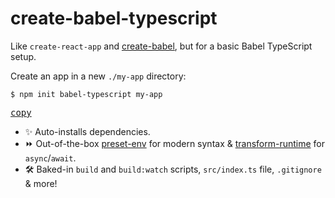 # create-babel-typescript

Like `create-react-app` and [create-babel](https://github.com/AndersDJohnson/create-babel), but for a basic Babel TypeScript setup.

Create an app in a new `./my-app` directory:

```shell
$ npm init babel-typescript my-app
```
[<kbd>copy</kbd>](https://copyhaste.com/c/?t=npm%20init%20babel-typescript%20my-app)

* :sparkles: Auto-installs dependencies.
* :fast_forward: Out-of-the-box [preset-env](https://babeljs.io/docs/en/babel-preset-env) for modern syntax & [transform-runtime](https://babeljs.io/docs/en/babel-plugin-transform-runtime) for `async`/`await`.
* 🛠️ Baked-in `build` and `build:watch` scripts, `src/index.ts` file, `.gitignore` & more!
